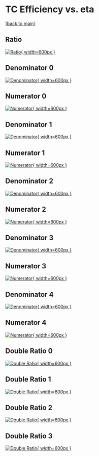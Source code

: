 # TC Efficiency vs. eta

[[back to main](./)]



## Ratio

[![Ratio](../mtv/var/TC_xtr_11_0_eff_eta.png){ width=600px }](../mtv/var/TC_xtr_11_0_eff_eta.pdf)

## Denominator 0

[![Denominator](../mtv/den/TC_xtr_11_0_eff_eta_den0.png){ width=600px }](../mtv/den/TC_xtr_11_0_eff_eta_den0.pdf)

## Numerator 0

[![Numerator](../mtv/num/TC_xtr_11_0_eff_eta_num0.png){ width=600px }](../mtv/num/TC_xtr_11_0_eff_eta_num0.pdf)

## Denominator 1

[![Denominator](../mtv/den/TC_xtr_11_0_eff_eta_den1.png){ width=600px }](../mtv/den/TC_xtr_11_0_eff_eta_den1.pdf)

## Numerator 1

[![Numerator](../mtv/num/TC_xtr_11_0_eff_eta_num1.png){ width=600px }](../mtv/num/TC_xtr_11_0_eff_eta_num1.pdf)

## Denominator 2

[![Denominator](../mtv/den/TC_xtr_11_0_eff_eta_den2.png){ width=600px }](../mtv/den/TC_xtr_11_0_eff_eta_den2.pdf)

## Numerator 2

[![Numerator](../mtv/num/TC_xtr_11_0_eff_eta_num2.png){ width=600px }](../mtv/num/TC_xtr_11_0_eff_eta_num2.pdf)

## Denominator 3

[![Denominator](../mtv/den/TC_xtr_11_0_eff_eta_den3.png){ width=600px }](../mtv/den/TC_xtr_11_0_eff_eta_den3.pdf)

## Numerator 3

[![Numerator](../mtv/num/TC_xtr_11_0_eff_eta_num3.png){ width=600px }](../mtv/num/TC_xtr_11_0_eff_eta_num3.pdf)

## Denominator 4

[![Denominator](../mtv/den/TC_xtr_11_0_eff_eta_den4.png){ width=600px }](../mtv/den/TC_xtr_11_0_eff_eta_den4.pdf)

## Numerator 4

[![Numerator](../mtv/num/TC_xtr_11_0_eff_eta_num4.png){ width=600px }](../mtv/num/TC_xtr_11_0_eff_eta_num4.pdf)

## Double Ratio 0

[![Double Ratio](../mtv/ratio/TC_xtr_11_0_eff_eta_ratio0.png){ width=600px }](../mtv/ratio/TC_xtr_11_0_eff_eta_ratio0.pdf)

## Double Ratio 1

[![Double Ratio](../mtv/ratio/TC_xtr_11_0_eff_eta_ratio1.png){ width=600px }](../mtv/ratio/TC_xtr_11_0_eff_eta_ratio1.pdf)

## Double Ratio 2

[![Double Ratio](../mtv/ratio/TC_xtr_11_0_eff_eta_ratio2.png){ width=600px }](../mtv/ratio/TC_xtr_11_0_eff_eta_ratio2.pdf)

## Double Ratio 3

[![Double Ratio](../mtv/ratio/TC_xtr_11_0_eff_eta_ratio3.png){ width=600px }](../mtv/ratio/TC_xtr_11_0_eff_eta_ratio3.pdf)

